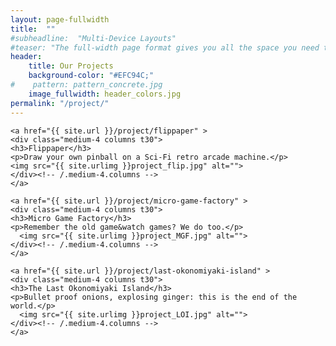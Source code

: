 ```yaml
---
layout: page-fullwidth
title:  ""
#subheadline:  "Multi-Device Layouts"
#teaser: "The full-width page format gives you all the space you need to show your content using the grid."
header:
    title: Our Projects
    background-color: "#EFC94C;"
#    pattern: pattern_concrete.jpg
    image_fullwidth: header_colors.jpg
permalink: "/project/"
---
```




<div class="row">
    
    <a href="{{ site.url }}/project/flippaper" >
    <div class="medium-4 columns t30">
    <h3>Flippaper</h3>
    <p>Draw your own pinball on a Sci-Fi retro arcade machine.</p> 
    <img src="{{ site.urlimg }}project_flip.jpg" alt="">
    </div><!-- /.medium-4.columns -->
    </a>

    <a href="{{ site.url }}/project/micro-game-factory" >
    <div class="medium-4 columns t30">
    <h3>Micro Game Factory</h3>
    <p>Remember the old game&watch games? We do too.</p>
      <img src="{{ site.urlimg }}project_MGF.jpg" alt="">
    </div><!-- /.medium-4.columns -->
    </a>

    <a href="{{ site.url }}/project/last-okonomiyaki-island" >
    <div class="medium-4 columns t30">
    <h3>The Last Okonomiyaki Island</h3>
    <p>Bullet proof onions, explosing ginger: this is the end of the world.</p>
      <img src="{{ site.urlimg }}project_LOI.jpg" alt="">
    </div><!-- /.medium-4.columns -->
    </a>

</div><!-- /.row -->

